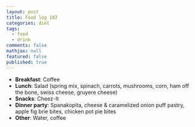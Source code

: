 ```yaml
---
layout: post
title: Food log 102
categories: diet
tags: 
  - food
  - drink
comments: false
mathjax: null
featured: false
published: true
---
```


* **Breakfast**: Coffee
* **Lunch**: Salad (spring mix, spinach, carrots, mushrooms, corn, ham off the bone, swiss cheese, gruyere cheese)
* **Snacks**: Cheez-It 
* **Dinner party**: Spanakopita, cheese & caramelized onion puff pastry, apple fig brie bites, chicken pot pie bites 
* **Other**: Water, coffee
